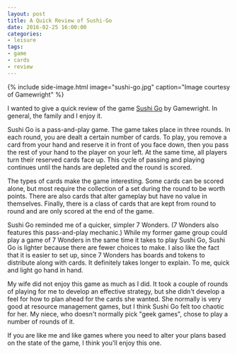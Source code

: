 ```yaml
---
layout: post
title: A Quick Review of Sushi-Go
date: 2016-02-25 16:00:00
categories:
- leisure
tags:
- game
- cards
- review
---
```


{% include side-image.html image="sushi-go.jpg" caption="Image courtesy of Gamewright" %}

I wanted to give a quick review of the game [Sushi
Go](http://www.gamewright.com/gamewright/index.php?section=games&page=game&show=291)
by Gamewright. In general, the family and I enjoy it.

<!--more-->

Sushi Go is a pass-and-play game. The game takes place in three rounds. In each
round, you are dealt a certain number of cards. To play, you remove a card from
your hand and reserve it in front of you face down, then you pass the rest of
your hand to the player on your left. At the same time, all players turn their
reserved cards face up. This cycle of passing and playing continues until the
hands are depleted and the round is scored.

The types of cards make the game interesting. Some cards can be scored alone,
but most require the collection of a set during the round to be worth points.
There are also cards that alter gameplay but have no value in themselves.
Finally, there is a class of cards that are kept from round to round and are
only scored at the end of the game.

Sushi Go reminded me of a quicker, simpler 7 Wonders. (7 Wonders also features
this pass-and-play mechanic.) While my former game group could play a game of 7
Wonders in the same time it takes to play Sushi Go, Sushi Go is lighter because
there are fewer choices to make. I also like the fact that it is easier to set
up, since 7 Wonders has boards and tokens to distribute along with cards. It
definitely takes longer to explain. To me, quick and light go hand in hand.

My wife did not enjoy this game as much as I did. It took a couple of rounds of
playing for me to develop an effective strategy, but she didn't develop a feel
for how to plan ahead for the cards she wanted. She normally is very good at
resource management games, but I think Sushi Go felt too chaotic for her. My
niece, who doesn't normally pick "geek games", chose to play a number of rounds
of it.

If you are like me and like games where you need to alter your plans based on
the state of the game, I think you'll enjoy this one.
